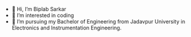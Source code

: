 - 👋 Hi, I’m Biplab Sarkar
- 👀 I’m interested in coding
- 🌱 I’m pursuing my Bachelor of Engineering  from Jadavpur University in Electronics and  Instrumentation  Engineering.

<!---
51BiplabSarkar/51BiplabSarkar is a ✨ special ✨ repository because its `README.md` (this file) appears on your GitHub profile.
You can click the Preview link to take a look at your changes.
--->
